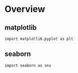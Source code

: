 # Overview

## matplotlib
```
import matplotlib.pyplot as plt
```

## seaborn
```
import seaborn as sns
```